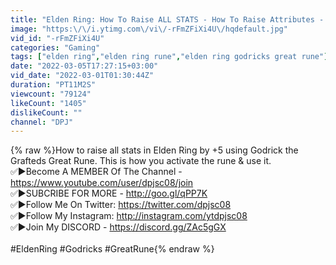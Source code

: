 ```yaml
---
title: "Elden Ring: How To Raise ALL STATS - How To Raise Attributes - How To Activate Godricks Great Rune"
image: "https:\/\/i.ytimg.com\/vi\/-rFmZFiXi4U\/hqdefault.jpg"
vid_id: "-rFmZFiXi4U"
categories: "Gaming"
tags: ["elden ring","elden ring rune","elden ring godricks great rune"]
date: "2022-03-05T17:27:15+03:00"
vid_date: "2022-03-01T01:30:44Z"
duration: "PT11M2S"
viewcount: "79124"
likeCount: "1405"
dislikeCount: ""
channel: "DPJ"
---
```

{% raw %}How to raise all stats in Elden Ring by +5 using Godrick the Grafteds Great Rune. This is how you activate the rune &amp; use it.<br />✅►Become A MEMBER Of The Channel - <a rel="nofollow" target="blank" href="https://www.youtube.com/user/dpjsc08/join">https://www.youtube.com/user/dpjsc08/join</a><br />✅►SUBCRIBE FOR MORE - <a rel="nofollow" target="blank" href="http://goo.gl/qPP7K">http://goo.gl/qPP7K</a> <br />✅►Follow Me On Twitter: <a rel="nofollow" target="blank" href="https://twitter.com/dpjsc08">https://twitter.com/dpjsc08</a><br />✅►Follow My Instagram: <a rel="nofollow" target="blank" href="http://instagram.com/ytdpjsc08">http://instagram.com/ytdpjsc08</a><br />✅►Join My DISCORD - <a rel="nofollow" target="blank" href="https://discord.gg/ZAc5gGX">https://discord.gg/ZAc5gGX</a><br /><br />#EldenRing #Godricks #GreatRune{% endraw %}
